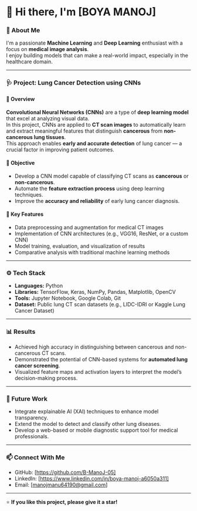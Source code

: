 # 👋 Hi there, I'm [BOYA MANOJ]  

### 🧠 About Me
I'm a passionate **Machine Learning** and **Deep Learning** enthusiast with a focus on **medical image analysis**.  
I enjoy building models that can make a real-world impact, especially in the healthcare domain.

---

### 🩺 Project: Lung Cancer Detection using CNNs

#### 🧬 Overview
**Convolutional Neural Networks (CNNs)** are a type of **deep learning model** that excel at analyzing visual data.  
In this project, CNNs are applied to **CT scan images** to automatically learn and extract meaningful features that distinguish **cancerous** from **non-cancerous lung tissues**.  
This approach enables **early and accurate detection** of lung cancer — a crucial factor in improving patient outcomes.

#### 🎯 Objective
- Develop a CNN model capable of classifying CT scans as **cancerous** or **non-cancerous**.  
- Automate the **feature extraction process** using deep learning techniques.  
- Improve the **accuracy and reliability** of early lung cancer diagnosis.

#### 🧩 Key Features
- Data preprocessing and augmentation for medical CT images  
- Implementation of CNN architectures (e.g., VGG16, ResNet, or a custom CNN)  
- Model training, evaluation, and visualization of results  
- Comparative analysis with traditional machine learning methods  

---

### ⚙️ Tech Stack
- **Languages:** Python  
- **Libraries:** TensorFlow, Keras, NumPy, Pandas, Matplotlib, OpenCV  
- **Tools:** Jupyter Notebook, Google Colab, Git  
- **Dataset:** Public lung CT scan datasets (e.g., LIDC-IDRI or Kaggle Lung Cancer Dataset)

---

### 📊 Results
- Achieved high accuracy in distinguishing between cancerous and non-cancerous CT scans.  
- Demonstrated the potential of CNN-based systems for **automated lung cancer screening**.  
- Visualized feature maps and activation layers to interpret the model’s decision-making process.

---

### 🚀 Future Work
- Integrate explainable AI (XAI) techniques to enhance model transparency.  
- Extend the model to detect and classify other lung diseases.  
- Develop a web-based or mobile diagnostic support tool for medical professionals.

---

### 📫 Connect With Me
- GitHub: [https://github.com/B-ManoJ-05]  
- LinkedIn: [https://www.linkedin.com/in/boya-manoj-a6050a311]  
- Email: [manojmanu64190@gmail.com]  

---

⭐ **If you like this project, please give it a star!**
